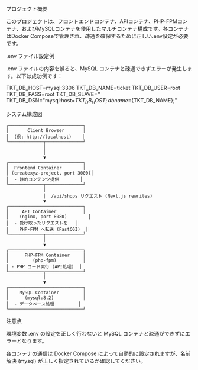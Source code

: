 プロジェクト概要

このプロジェクトは、フロントエンドコンテナ、APIコンテナ、PHP-FPMコンテナ、およびMySQLコンテナを使用したマルチコンテナ構成です。各コンテナはDocker Composeで管理され、疎通を確保するために正しい.env設定が必要です。

.env ファイル設定例

.env ファイルの内容を誤ると、MySQL コンテナと疎通できずエラーが発生します。以下は成功例です：

TKT_DB_HOST=mysql:3306
TKT_DB_NAME=ticket
TKT_DB_USER=root
TKT_DB_PASS=root
TKT_DB_SLAVE=''
TKT_DB_DSN="mysql:host=${TKT_DB_HOST};dbname=${TKT_DB_NAME};"

システム構成図
```
┌────────────────────────────┐
│       Client Browser       │
│  (例: http://localhost)    │
└─────────────┬──────────────┘
              │
              │
              ▼
┌────────────────────────────┐
│  Frontend Container        │
│ (createxyz-project, port 3000)│
│  - 静的コンテンツ提供        │
└─────────────┬──────────────┘
              │
              │  /api/shops リクエスト (Next.js rewrites)
              ▼
┌────────────────────────────┐
│     API Container          │
│    (nginx, port 8080)        │
│  - 受け取ったリクエストを   │
│    PHP-FPM へ転送 (FastCGI)  │
└─────────────┬──────────────┘
              │
              ▼
┌────────────────────────────┐
│      PHP-FPM Container     │
│         (php-fpm)          │
│ - PHP コード実行 (API処理)  │
└─────────────┬──────────────┘
              │
              ▼
┌────────────────────────────┐
│    MySQL Container         │
│      (mysql:8.2)           │
│  - データベース処理         │
└────────────────────────────┘
```

注意点

環境変数 .env の設定を正しく行わないと MySQL コンテナと疎通ができずにエラーとなります。

各コンテナの通信は Docker Compose によって自動的に設定されますが、名前解決 (mysql) が正しく指定されているか確認してください。

